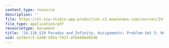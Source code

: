 ```yaml
---
content_type: resource
description: ''
file: https://ol-ocw-studio-app-production.s3.amazonaws.com/courses/24-118-paradox-and-infinity-spring-2019/a219e7c5a3d0203af4274fb446bd9246_MIT24_118S19_ProblemSet5.pdf
file_type: application/pdf
resourcetype: Document
title: '24.118_S19 Paradox and Infinity, Assignments: Problem Set 5: Newcomb''s Problem'
uid: a219e7c5-a3d0-203a-f427-4fb446bd9246
---
```

